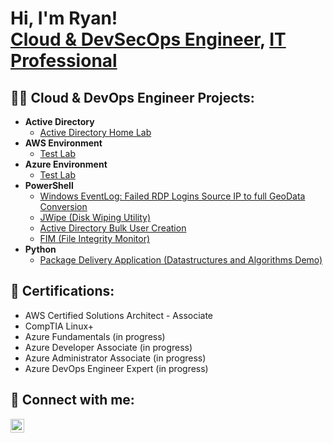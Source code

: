 <h1>Hi, I'm Ryan! <br/><a href="https://github.com/rrubiaco">Cloud & DevSecOps Engineer</a>, <a href="https://www.linkedin.com/in/ryan-rubiaco/">IT Professional</a> </a></h1>

<h2>👨‍💻 Cloud & DevOps Engineer Projects:</h2>

- <b>Active Directory</b>
  - [Active Directory Home Lab](https://github.com/rrubiaco/ActiveDirectoryLab)
- <b>AWS Environment</b>
  - [Test Lab](<github link>)
- <b>Azure Environment</b>
  - [Test Lab](<github link>)
- <b>PowerShell</b>
  - [Windows EventLog: Failed RDP Logins Source IP to full GeoData Conversion](https://github.com/joshmadakor1/Sentinel-Lab)
  - [JWipe (Disk Wiping Utility)](https://github.com/joshmadakor1/Jwipe.PowerShell)
  - [Active Directory Bulk User Creation](https://github.com/joshmadakor1/AD_PS)
  - [FIM (File Integrity Monitor)](https://github.com/joshmadakor1/PowerShell-Integrity-FIM)
- <b>Python</b>
  - [Package Delivery Application (Datastructures and Algorithms Demo)](https://github.com/joshmadakor1/Package-Delivery-Pathfinding-Algorithm)

<h2> 🤳 Certifications:</h2>

- AWS Certified Solutions Architect - Associate
- CompTIA Linux+
- Azure Fundamentals (in progress)
- Azure Developer Associate (in progress)
- Azure Administrator Associate (in progress)
- Azure DevOps Engineer Expert (in progress)

<h2> 🤳 Connect with me:</h2>

[<img align="left" alt="JoshMadakor | LinkedIn" width="22px" src="https://cdn.jsdelivr.net/npm/simple-icons@v3/icons/linkedin.svg" />][linkedin]

[linkedin]: https://www.linkedin.com/in/ryan-rubiaco/

<!--
**joshmadakor1/joshmadakor1** is a ✨ _special_ ✨ repository because its `README.md` (this file) appears on your GitHub profile.

Here are some ideas to get you started:

- 🔭 I’m currently working on ...
- 🌱 I’m currently learning ...
- 👯 I’m looking to collaborate on ...
- 🤔 I’m looking for help with ...
- 💬 Ask me about ...
- 📫 How to reach me: ...
- 😄 Pronouns: ...
- ⚡ Fun fact: ...
-->
